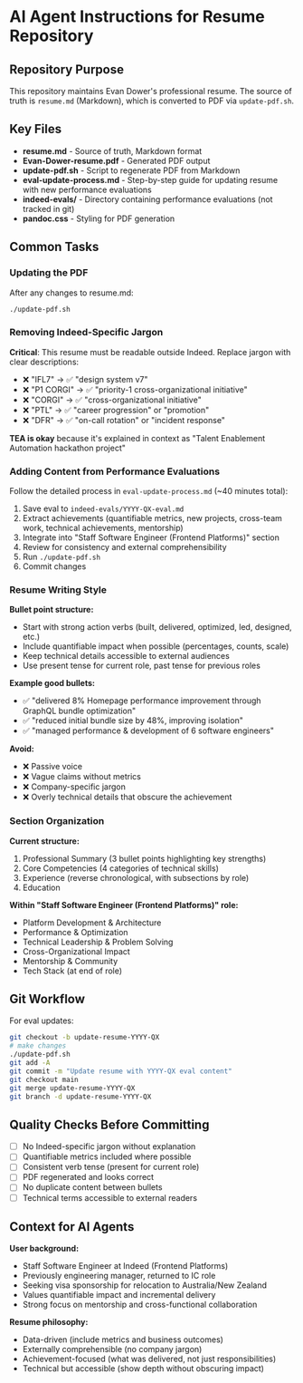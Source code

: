 # AI Agent Instructions for Resume Repository

## Repository Purpose

This repository maintains Evan Dower's professional resume. The source of truth is `resume.md` (Markdown), which is converted to PDF via `update-pdf.sh`.

## Key Files

- **resume.md** - Source of truth, Markdown format
- **Evan-Dower-resume.pdf** - Generated PDF output
- **update-pdf.sh** - Script to regenerate PDF from Markdown
- **eval-update-process.md** - Step-by-step guide for updating resume with new performance evaluations
- **indeed-evals/** - Directory containing performance evaluations (not tracked in git)
- **pandoc.css** - Styling for PDF generation

## Common Tasks

### Updating the PDF

After any changes to resume.md:
```bash
./update-pdf.sh
```

### Removing Indeed-Specific Jargon

**Critical**: This resume must be readable outside Indeed. Replace jargon with clear descriptions:

- ❌ "IFL7" → ✅ "design system v7"
- ❌ "P1 CORGI" → ✅ "priority-1 cross-organizational initiative"
- ❌ "CORGI" → ✅ "cross-organizational initiative"
- ❌ "PTL" → ✅ "career progression" or "promotion"
- ❌ "DFR" → ✅ "on-call rotation" or "incident response"

**TEA is okay** because it's explained in context as "Talent Enablement Automation hackathon project"

### Adding Content from Performance Evaluations

Follow the detailed process in `eval-update-process.md` (~40 minutes total):

1. Save eval to `indeed-evals/YYYY-QX-eval.md`
2. Extract achievements (quantifiable metrics, new projects, cross-team work, technical achievements, mentorship)
3. Integrate into "Staff Software Engineer (Frontend Platforms)" section
4. Review for consistency and external comprehensibility
5. Run `./update-pdf.sh`
6. Commit changes

### Resume Writing Style

**Bullet point structure:**
- Start with strong action verbs (built, delivered, optimized, led, designed, etc.)
- Include quantifiable impact when possible (percentages, counts, scale)
- Keep technical details accessible to external audiences
- Use present tense for current role, past tense for previous roles

**Example good bullets:**
- ✅ "delivered 8% Homepage performance improvement through GraphQL bundle optimization"
- ✅ "reduced initial bundle size by 48%, improving isolation"
- ✅ "managed performance & development of 6 software engineers"

**Avoid:**
- ❌ Passive voice
- ❌ Vague claims without metrics
- ❌ Company-specific jargon
- ❌ Overly technical details that obscure the achievement

### Section Organization

**Current structure:**
1. Professional Summary (3 bullet points highlighting key strengths)
2. Core Competencies (4 categories of technical skills)
3. Experience (reverse chronological, with subsections by role)
4. Education

**Within "Staff Software Engineer (Frontend Platforms)" role:**
- Platform Development & Architecture
- Performance & Optimization
- Technical Leadership & Problem Solving
- Cross-Organizational Impact
- Mentorship & Community
- Tech Stack (at end of role)

## Git Workflow

For eval updates:
```bash
git checkout -b update-resume-YYYY-QX
# make changes
./update-pdf.sh
git add -A
git commit -m "Update resume with YYYY-QX eval content"
git checkout main
git merge update-resume-YYYY-QX
git branch -d update-resume-YYYY-QX
```

## Quality Checks Before Committing

- [ ] No Indeed-specific jargon without explanation
- [ ] Quantifiable metrics included where possible
- [ ] Consistent verb tense (present for current role)
- [ ] PDF regenerated and looks correct
- [ ] No duplicate content between bullets
- [ ] Technical terms accessible to external readers

## Context for AI Agents

**User background:**
- Staff Software Engineer at Indeed (Frontend Platforms)
- Previously engineering manager, returned to IC role
- Seeking visa sponsorship for relocation to Australia/New Zealand
- Values quantifiable impact and incremental delivery
- Strong focus on mentorship and cross-functional collaboration

**Resume philosophy:**
- Data-driven (include metrics and business outcomes)
- Externally comprehensible (no company jargon)
- Achievement-focused (what was delivered, not just responsibilities)
- Technical but accessible (show depth without obscuring impact)
